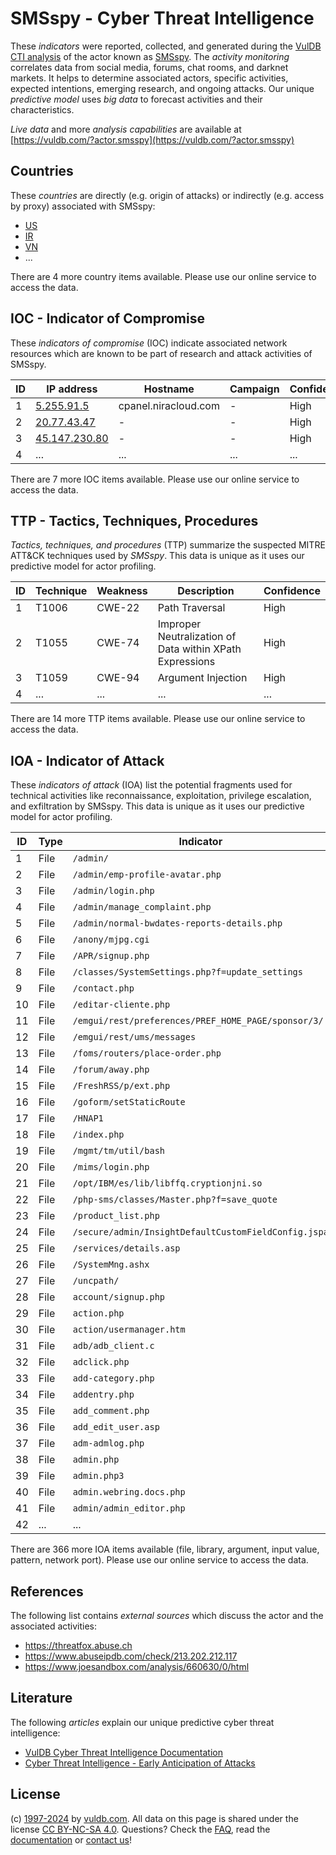 # SMSspy - Cyber Threat Intelligence

These _indicators_ were reported, collected, and generated during the [VulDB CTI analysis](https://vuldb.com/?kb.cti) of the actor known as [SMSspy](https://vuldb.com/?actor.smsspy). The _activity monitoring_ correlates data from social media, forums, chat rooms, and darknet markets. It helps to determine associated actors, specific activities, expected intentions, emerging research, and ongoing attacks. Our unique _predictive model_ uses _big data_ to forecast activities and their characteristics.

_Live data_ and more _analysis capabilities_ are available at [https://vuldb.com/?actor.smsspy](https://vuldb.com/?actor.smsspy)

## Countries

These _countries_ are directly (e.g. origin of attacks) or indirectly (e.g. access by proxy) associated with SMSspy:

* [US](https://vuldb.com/?country.us)
* [IR](https://vuldb.com/?country.ir)
* [VN](https://vuldb.com/?country.vn)
* ...

There are 4 more country items available. Please use our online service to access the data.

## IOC - Indicator of Compromise

These _indicators of compromise_ (IOC) indicate associated network resources which are known to be part of research and attack activities of SMSspy.

ID | IP address | Hostname | Campaign | Confidence
-- | ---------- | -------- | -------- | ----------
1 | [5.255.91.5](https://vuldb.com/?ip.5.255.91.5) | cpanel.niracloud.com | - | High
2 | [20.77.43.47](https://vuldb.com/?ip.20.77.43.47) | - | - | High
3 | [45.147.230.80](https://vuldb.com/?ip.45.147.230.80) | - | - | High
4 | ... | ... | ... | ...

There are 7 more IOC items available. Please use our online service to access the data.

## TTP - Tactics, Techniques, Procedures

_Tactics, techniques, and procedures_ (TTP) summarize the suspected MITRE ATT&CK techniques used by _SMSspy_. This data is unique as it uses our predictive model for actor profiling.

ID | Technique | Weakness | Description | Confidence
-- | --------- | -------- | ----------- | ----------
1 | T1006 | CWE-22 | Path Traversal | High
2 | T1055 | CWE-74 | Improper Neutralization of Data within XPath Expressions | High
3 | T1059 | CWE-94 | Argument Injection | High
4 | ... | ... | ... | ...

There are 14 more TTP items available. Please use our online service to access the data.

## IOA - Indicator of Attack

These _indicators of attack_ (IOA) list the potential fragments used for technical activities like reconnaissance, exploitation, privilege escalation, and exfiltration by SMSspy. This data is unique as it uses our predictive model for actor profiling.

ID | Type | Indicator | Confidence
-- | ---- | --------- | ----------
1 | File | `/admin/` | Low
2 | File | `/admin/emp-profile-avatar.php` | High
3 | File | `/admin/login.php` | High
4 | File | `/admin/manage_complaint.php` | High
5 | File | `/admin/normal-bwdates-reports-details.php` | High
6 | File | `/anony/mjpg.cgi` | High
7 | File | `/APR/signup.php` | High
8 | File | `/classes/SystemSettings.php?f=update_settings` | High
9 | File | `/contact.php` | Medium
10 | File | `/editar-cliente.php` | High
11 | File | `/emgui/rest/preferences/PREF_HOME_PAGE/sponsor/3/` | High
12 | File | `/emgui/rest/ums/messages` | High
13 | File | `/foms/routers/place-order.php` | High
14 | File | `/forum/away.php` | High
15 | File | `/FreshRSS/p/ext.php` | High
16 | File | `/goform/setStaticRoute` | High
17 | File | `/HNAP1` | Low
18 | File | `/index.php` | Medium
19 | File | `/mgmt/tm/util/bash` | High
20 | File | `/mims/login.php` | High
21 | File | `/opt/IBM/es/lib/libffq.cryptionjni.so` | High
22 | File | `/php-sms/classes/Master.php?f=save_quote` | High
23 | File | `/product_list.php` | High
24 | File | `/secure/admin/InsightDefaultCustomFieldConfig.jspa` | High
25 | File | `/services/details.asp` | High
26 | File | `/SystemMng.ashx` | High
27 | File | `/uncpath/` | Medium
28 | File | `account/signup.php` | High
29 | File | `action.php` | Medium
30 | File | `action/usermanager.htm` | High
31 | File | `adb/adb_client.c` | High
32 | File | `adclick.php` | Medium
33 | File | `add-category.php` | High
34 | File | `addentry.php` | Medium
35 | File | `add_comment.php` | High
36 | File | `add_edit_user.asp` | High
37 | File | `adm-admlog.php` | High
38 | File | `admin.php` | Medium
39 | File | `admin.php3` | Medium
40 | File | `admin.webring.docs.php` | High
41 | File | `admin/admin_editor.php` | High
42 | ... | ... | ...

There are 366 more IOA items available (file, library, argument, input value, pattern, network port). Please use our online service to access the data.

## References

The following list contains _external sources_ which discuss the actor and the associated activities:

* https://threatfox.abuse.ch
* https://www.abuseipdb.com/check/213.202.212.117
* https://www.joesandbox.com/analysis/660630/0/html

## Literature

The following _articles_ explain our unique predictive cyber threat intelligence:

* [VulDB Cyber Threat Intelligence Documentation](https://vuldb.com/?kb.cti)
* [Cyber Threat Intelligence - Early Anticipation of Attacks](https://www.scip.ch/en/?labs.20201022)

## License

(c) [1997-2024](https://vuldb.com/?kb.changelog) by [vuldb.com](https://vuldb.com/?kb.about). All data on this page is shared under the license [CC BY-NC-SA 4.0](https://creativecommons.org/licenses/by-nc-sa/4.0/). Questions? Check the [FAQ](https://vuldb.com/?kb.faq), read the [documentation](https://vuldb.com/?kb) or [contact us](https://vuldb.com/?contact)!
